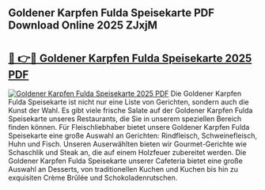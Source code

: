 ## Goldener Karpfen Fulda Speisekarte PDF Download Online 2025 ZJxjM

# <h2><a href="http://gc7i7m.nevu.top/?p=Goldener+Karpfen+Fulda+Speisekarte">🔗 👉🔴 Goldener Karpfen Fulda Speisekarte 2025 PDF</a></h2>

[![Goldener Karpfen Fulda Speisekarte 2025 PDF](https://i.imgur.com/dBaPXMq.png)](http://gc7i7m.nevu.top/?p=Goldener+Karpfen+Fulda+Speisekarte)
Die Goldener Karpfen Fulda Speisekarte ist nicht nur eine Liste von Gerichten, sondern auch die Kunst der Wahl. Es gibt viele frische Salate auf der Goldener Karpfen Fulda Speisekarte unseres Restaurants, die Sie in unserem speziellen Bereich finden können. Für Fleischliebhaber bietet unsere Goldener Karpfen Fulda Speisekarte eine große Auswahl an Gerichten: Rindfleisch, Schweinefleisch, Huhn und Fisch. Unseren Auserwählten bieten wir Gourmet-Gerichte wie Schaschlik und Steak an, die auf einem Holzfeuer zubereitet werden. Die Goldener Karpfen Fulda Speisekarte unserer Cafeteria bietet eine große Auswahl an Desserts, von traditionellen Kuchen und Kuchen bis hin zu exquisiten Crème Brûlée und Schokoladenrutschen.
